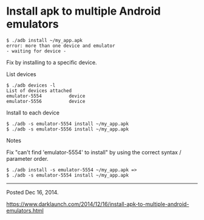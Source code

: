 # Install apk to multiple Android emulators

```
$ ./adb install ~/my_app.apk
error: more than one device and emulator
- waiting for device -
```

Fix by installing to a specific device.

List devices
```
$ ./adb devices -l
List of devices attached 
emulator-5554          device
emulator-5556          device
```

Install to each device
```
$ ./adb -s emulator-5554 install ~/my_app.apk
$ ./adb -s emulator-5556 install ~/my_app.apk
```

Notes

Fix "can't find 'emulator-5554' to install" by using the correct syntax / parameter order.
```
$ ./adb install -s emulator-5554 ~/my_app.apk =>
$ ./adb -s emulator-5554 install ~/my_app.apk
```

---

Posted Dec 16, 2014.

https://www.darklaunch.com/2014/12/16/install-apk-to-multiple-android-emulators.html